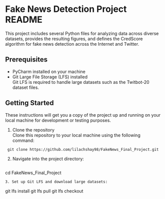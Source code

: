 # Fake News Detection Project README

This project includes several Python files for analyzing data across diverse datasets, provides the resulting figures, and 
defines the CredScore algorithm for fake news detection across the Internet and Twitter.

## Prerequisites

* PyCharm installed on your machine
* Git Large File Storage (LFS) installed  
  Git LFS is required to handle large datasets such as the Twitbot-20 dataset files.

## Getting Started

These instructions will get you a copy of the project up and running on your local machine for development or testing purposes.

1. Clone the repository  
   Clone this repository to your local machine using the following command:
 ```
  git clone https://github.com/lilachshay98/FakeNews_Final_Project.git
  ```
2. Navigate into the project directory:
   ```
  cd FakeNews_Final_Project
  ```
3. Set up Git LFS and download large datasets:
  ```
  git lfs install
  git lfs pull
  git lfs checkout
  ```

